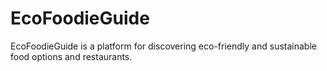 # EcoFoodieGuide
EcoFoodieGuide is a platform for discovering eco-friendly and sustainable food options and restaurants.
